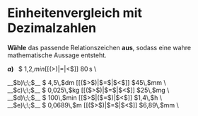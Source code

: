 <!--
version:  0.0.1

language: de

@style
input {
    text-align: center;
}

.flex-container {
    display: flex;
    flex-wrap: wrap;
    align-items: stretch;
    gap: 20px;
}

.flex-child {
    flex: 1;
    min-width: 350px;
    margin-right: 20px;
}

@media (max-width: 400px) {
    .flex-child {
        flex: 100%;
        margin-right: 0;
    }
}
@end

formula: \carry   \textcolor{red}{\scriptsize #1}
formula: \digit   \rlap{\carry{#1}}\phantom{#2}#2
formula: \permil  \text{‰}

import: https://raw.githubusercontent.com/LiaTemplates/Tikz-Jax/main/README.md

script: https://cdn.jsdelivr.net/gh/LiaTemplates/Tikz-Jax@main/dist/index.js



tags: Einheiten, Dezimalzahlen, Länge, Masse, Zeit, Volumen, leicht, niedrig, Angeben

comment: Welche angegebene Größe in Dezimalzahldarstellung ist größer? Wähle das passende Relationszeichen.

author: Martin Lommatzsch

-->




# Einheitenvergleich mit Dezimalzahlen


**Wähle** das passende Relationszeichen **aus**, sodass eine wahre mathematische Aussage entsteht.



<section class="flex-container">

<div class="flex-child">

__$a)\;\;$__ $ 1,2\,$min [[($>$)|$=$|$<$]] $80\,$s \

</div>
<div class="flex-child">
__$b)\;\;$__ $ 4,5\,$dm [[($>$)|$=$|$<$]] $45\,$mm \

</div>
<div class="flex-child">
__$c)\;\;$__ $ 0,025\,$kg [[($>$)|$=$|$<$]] $25\,$mg \

</div>
<div class="flex-child">
__$d)\;\;$__ $ 100\,$min [[$>$|($=$)|$<$]] $1,4\,$h \

</div>
<div class="flex-child">
__$e)\;\;$__ $ 0,0689\,$m [[($>$)|$=$|$<$]] $6,89\,$mm \


</div>


</section>





